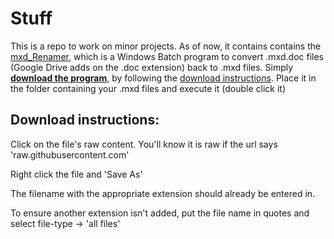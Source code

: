 # Stuff
This is a repo to work on minor projects.
As of now, it contains contains the [mxd_Renamer](mxd_Renamer.bat), which is a Windows Batch program to convert .mxd.doc files (Google Drive adds on the .doc extension) back to .mxd files. Simply [**download the program**](https://raw.githubusercontent.com/AlanPolson/Stuff/master/mxd_Renamer.bat), by following the [download instructions](#download-instructions).  Place it in the folder containing your .mxd files and execute it (double click it)

## Download instructions:
Click on the file's raw content. You'll know it is raw if the url says 'raw.githubusercontent.com'

Right click the file and 'Save As'

The filename with the appropriate extension should already be entered in. 

To ensure another extension isn't added, put the file name in quotes and select file-type -> 'all files' 
